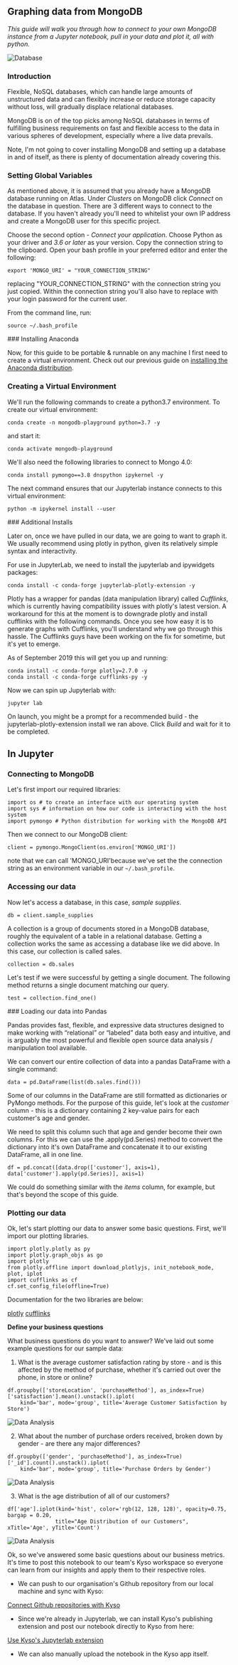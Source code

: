 ## Graphing data from MongoDB

*This guide will walk you through how to connect to your own MongoDB instance from a Jupyter notebook, pull in your data and plot it, all with python.*

![Database](images/mongodb.png)

### Introduction

Flexible, NoSQL databases, which can handle large amounts of unstructured data and can flexibly increase or reduce storage capacity without loss, will gradually displace relational databases. 

MongoDB is on of the top picks among NoSQL databases in terms of fulfilling business requirements on fast and flexible access to the data in various spheres of development, especially where a live data prevails.

Note, I'm not going to cover installing MongoDB and setting up a database in and of itself, as there is plenty of documentation already covering this.

### Setting Global Variables

As mentioned above, it is assumed that you already have a MongoDB database running on Atlas. Under *Clusters* on MongoDB click *Connect* on the database in question. There are 3 different ways to connect to the database. If you haven't already you'll need to whitelist your own IP address and create a MongoDB user for this specific project.

Choose the second option - *Connect your application*. Choose Python as your driver and *3.6 or later* as your version. Copy the connection string to the clipboard.
Open your bash profile in your preferred editor and enter the following:

```
export 'MONGO_URI' = "YOUR_CONNECTION_STRING"
```

replacing "YOUR_CONNECTION_STRING" with the connection string you just copied. Within the connection string you'll also have to replace with your login password for the current user.

From the command line, run:

```
source ~/.bash_profile
```

### Installing Anaconda

Now, for this guide to be portable & runnable on any machine I first need to create a virtual environment. Check out our previous guide on [installing the Anaconda distribution](https://docs.kyso.io/guides/jupyter-with-anaconda).

### Creating a Virtual Environment

We'll run the following commands to create a python3.7 environment. To create our virtual environment: 

```
conda create -n mongodb-playground python=3.7 -y
```

and start it:

```
conda activate mongodb-playground
```
We'll also need the following libraries to connect to Mongo 4.0:

```
conda install pymongo==3.8 dnspython ipykernel -y
```

The next command ensures that our Jupyterlab instance connects to this virtual environment:

```
python -m ipykernel install --user
```

### Additional Installs

Later on, once we have pulled in our data, we are going to want to graph it. We usually recommend using plotly in python, given its relatively simple syntax and interactivity.

For use in JupyterLab, we need to install the jupyterlab and ipywidgets packages:

```
conda install -c conda-forge jupyterlab-plotly-extension -y
```

Plotly has a wrapper for pandas (data manipulation library) called *Cufflinks*, which is currently having compatibility issues with plotly's latest version. A workaround for this at the moment is to downgrade plotly and install cufflinks with the following commands. Once you see how easy it is to generate graphs with Cufflinks, you'll understand why we go through this hassle. The Cufflinks guys have been working on the fix for sometime, but it's yet to emerge.

As of September 2019 this will get you up and running:

```
conda install -c conda-forge plotly=2.7.0 -y
conda install -c conda-forge cufflinks-py -y
```

Now we can spin up Jupyterlab with:

```
jupyter lab
```

On launch, you might be a prompt for a recommended build - the jupyterlab-plotly-extension install we ran above. Click *Build* and wait for it to be completed.

## In Jupyter

### Connecting to MongoDB

Let's first import our required libraries:

```
import os # to create an interface with our operating system
import sys # information on how our code is interacting with the host system
import pymongo # Python distribution for working with the MongoDB API
```

Then we connect to our MongoDB client:

```
client = pymongo.MongoClient(os.environ['MONGO_URI'])
```

note that we can call 'MONGO_URI'because we've set the the connection string as an environment variable in our `~/.bash_profile`. 

### Accessing our data

Now let's access a database, in this case, *sample supplies*.

```
db = client.sample_supplies
```

A collection is a group of documents stored in a MongoDB database, roughly the equivalent of a table in a relational database. Getting a collection works the same as accessing a database like we did above. In this case, our collection is called sales.

```
collection = db.sales
```

Let's test if we were successful by getting a single document. The  following method returns a single document matching our query.

```
test = collection.find_one()
```

### Loading our data into Pandas

Pandas provides fast, flexible, and expressive data structures designed to make working with “relational” or “labeled” data both easy and intuitive, and is arguably the most powerful and flexible open source data analysis / manipulation tool available. 

We can convert our entire collection of data into a pandas DataFrame with a single command:

```
data = pd.DataFrame(list(db.sales.find()))
```

Some of our columns in the DataFrame are still formatted as dictionaries or PyMongo methods. For the purpose of this guide, let's look at the *customer* column - this is a dictionary containing 2 key-value pairs for each customer's age and gender. 

We need to split this column such that age and gender become their own columns. For this we can use the .apply(pd.Series) method to convert the dictionary into it's own DataFrame and concatenate it to our existing DataFrame, all in one line. 

```
df = pd.concat([data.drop(['customer'], axis=1), data['customer'].apply(pd.Series)], axis=1)
```

We could do something similar with the *items* column, for example, but that's beyond the scope of this guide.

### Plotting our data

Ok, let's start plotting our data to answer some basic questions. First, we'll import our plotting libraries.

```
import plotly.plotly as py
import plotly.graph_objs as go
import plotly
from plotly.offline import download_plotlyjs, init_notebook_mode, plot, iplot
import cufflinks as cf
cf.set_config_file(offline=True)
```

Documentation for the two libraries are below:

[plotly](https://plot.ly/python/)
[cufflinks](https://plot.ly/python/v3/ipython-notebooks/cufflinks/)

**Define your business questions**

What business questions do you want to answer? We've laid out some example questions for our sample data:

1. What is the average customer satisfaction rating by store - and is this affected by the method of purchase, whether it's carried out over the phone, in store or online?

```
df.groupby(['storeLocation', 'purchaseMethod'], as_index=True)['satisfaction'].mean().unstack().iplot(
    kind='bar', mode='group', title='Average Customer Satisfaction by Store')
```

![Data Analysis](images/mongodb_guide1.png)

2. What about the number of purchase orders received, broken down by gender - are there any major differences?

```
df.groupby(['gender', 'purchaseMethod'], as_index=True)['_id'].count().unstack().iplot(
    kind='bar', mode='group', title='Purchase Orders by Gender')
```

![Data Analysis](images/mongodb_guide2.png)

3. What is the age distribution of all of our customers?

```
df['age'].iplot(kind='hist', color='rgb(12, 128, 128)', opacity=0.75, bargap = 0.20,
               title="Age Distribution of our Customers", xTitle='Age', yTitle='Count')
```

![Data Analysis](images/mongodb_guide3.png)

Ok, so we've answered some basic questions about our business metrics. It's time to post this notebook to our team's Kyso workspace so everyone can learn from our insights and apply them to their respective roles. 

- We can push to our organisation's Github repository from our local machine and sync with Kyso:

[Connect Github repositories with Kyso](https://docs.kyso.io/posting-to-kyso/connect-a-github-repo-to-kyso)

- Since we're already in Jupyterlab, we can install Kyso's publishing extension and post our notebook directly to Kyso from here:

[Use Kyso's Jupyterlab extension](https://docs.kyso.io/posting-to-kyso/kysos-jupyterlab-extension)

- We can also manually upload the notebook in the Kyso app itself. 